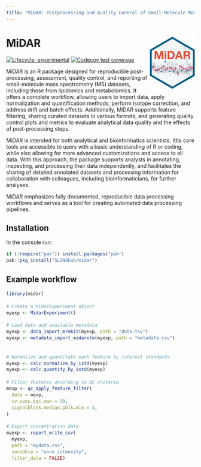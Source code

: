 ```yaml
---
title: "MiDAR: Postprocessing and Quality Control of Small-Molecule Mass Spectrometry Data "
---
```


# MiDAR <img src="man/figures/logo.png" align="right" height="139"/>

<!-- badges: start -->

[![Lifecycle: experimental](https://img.shields.io/badge/lifecycle-experimental-orange.svg)](https://lifecycle.r-lib.org/articles/stages.html#experimental) [![Codecov test coverage](https://codecov.io/gh/SLINGhub/midar/branch/master/graph/badge.svg)](https://app.codecov.io/gh/SLINGhub/midar?branch=master)

<!-- badges: end -->

MiDAR is an R package designed for reproducible post-processing, assessment, quality control, and reporting of small-molecule mass spectrometry (MS) datasets, including those from lipidomics and metabolomics. It offers a complete workflow, allowing users to import data, apply normalization and quantification methods, perform isotope correction, and address drift and batch effects. Additionally, MiDAR supports feature filtering, sharing curated datasets in various formats, and generating quality control plots and metrics to evaluate analytical data quality and the effects of post-processing steps.

MiDAR is intended for both analytical and bioinformatics scientists. ItIts core tools are accessible to users with a basic understanding of R or coding, while also allowing for more advanced customizations and access to all data. With this approach, the package supports analysts in annotating, inspecting, and processing their data independently, and facilitates the sharing of detailed annotated datasets and processing information for collaboration with colleagues, including bioinformaticians, for further analyses.

MiDAR emphasizes fully documented, reproducible data processing workflows and serves as a tool for creating automated data processing pipelines.

## Installation

In the console run:

``` r
if (!require("pak")) install.packages("pak")
pak::pkg_install("SLINGhub/midar")
```

## Example workflow

``` r
library(midar)

# Create a MidarExperiment object
myexp <- MidarExperiment()

# Load data and available metadata
myexp <- data_import_mrmkit(myexp, path = "data.tsv")
myexp <- metadata_import_midarxlm(myexp, path = "metadata.csv")


# Normalize and quantitate each feature by internal standards
myexp <- calc_normalize_by_istd(myexp)
myexp <- calc_quantify_by_istd(myexp)

# Filter features according to QC criteria
mexp <- qc_apply_feature_filter(
  data = mexp, 
  cv.conc.bqc.max = 30,
  signalblank.median.pblk.min = 3,
)

# Export concentration data
myexp <- report_write_csv(
  myexp, 
  path = "mydata.csv", 
  variable = "norm_intensity", 
  filter_data = FALSE)
```
